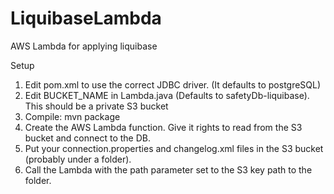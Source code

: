 # LiquibaseLambda
AWS Lambda for applying liquibase

Setup
1. Edit pom.xml to use the correct JDBC driver. (It defaults to postgreSQL)
2. Edit BUCKET_NAME in Lambda.java (Defaults to safetyDb-liquibase). This should be a private S3 bucket
3. Compile: mvn package
4. Create the AWS Lambda function. Give it rights to read from the S3 bucket and connect to the DB.
5. Put your connection.properties and changelog.xml files in the S3 bucket (probably under a folder).
6. Call the Lambda with the path parameter set to the S3 key path to the folder.